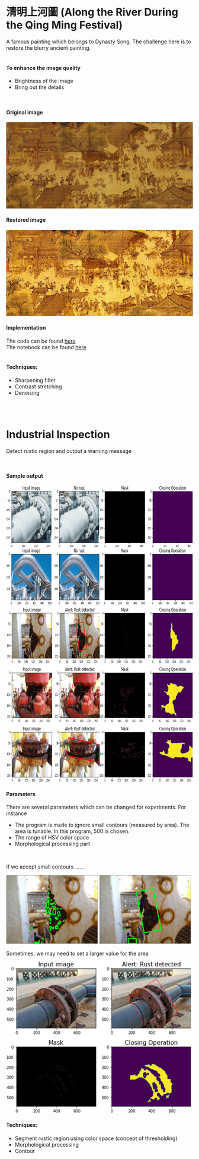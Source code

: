 # 清明上河圖 (Along the River During the Qing Ming Festival)
A famous painting which belongs to Dynasty Song. The challenge here is to restore the blurry ancient painting. <br/><br/>

#### To enhance the image quality
* Brightness of the image
* Bring out the details


<br/>

#### Original image 
<img src="img/ancient_painting.jpg">

<br/>

#### Restored image 
<img src="img/restored_painting.png">

<br/>

#### Implementation
The code can be found [here](https://github.com/Sins-Repo/ImageProcessingII/blob/main/QingMing.py) <br/>
The notebook can be found [here](https://github.com/Sins-Repo/ImageProcessingII/blob/main/QingMing.ipynb) <br/><br/>

#### Techniques:
* Sharpening filter
* Contrast stretching
* Denoising

<br/>
<br/>

# Industrial Inspection
Detect rustic region and output a warning message

<br/>

#### Sample output
<img src="img/rust_output.png" height=800>

<br/>

#### Parameters
There are several parameters which can be changed for experiments. For instance
* The program is made to ignore small contours (measured by area). The area is tunable. In this program, 500 is chosen.
* The range of HSV color space 
* Morphological processing part

<br/>

If we accept small contours ...... <br/>

<img src="img/rust_contours.png" width=500>

<br/>

Sometimes, we may need to set a larger value for the area <br/>

<img src="img/rust_param.png" width=500>

<br/>

#### Techniques:
* Segment rustic region using color space (concept of thresholding)
* Morphological processing
* Contour
